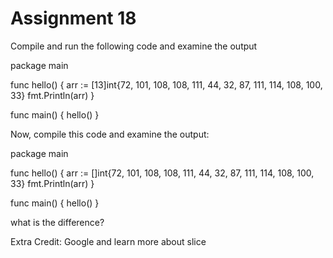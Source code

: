 # Assignment 18
Compile and run the following code and examine the output

package main

func hello() {
	arr := [13]int{72, 101, 108, 108, 111, 44, 32, 87, 111, 114, 108, 100, 33}
	fmt.Println(arr)
}

func main() {
	hello()
}

Now, compile this code and examine the output:

package main

func hello() {
	arr := []int{72, 101, 108, 108, 111, 44, 32, 87, 111, 114, 108, 100, 33}
	fmt.Println(arr)
}

func main() {
	hello()
}


what is the difference? 

Extra Credit: Google and learn more about slice